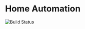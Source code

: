 # Home Automation
[![Build Status](https://travis-ci.org/rcodonnell/homeautomation.svg?branch=master)](https://travis-ci.org/rcodonnell/hhomeautomation)

